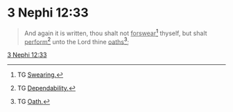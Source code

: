 # 3 Nephi 12:33

> And again it is written, thou shalt not <u>forswear</u>[^a] thyself, but shalt <u>perform</u>[^b] unto the Lord thine <u>oaths</u>[^c];

[3 Nephi 12:33](https://www.churchofjesuschrist.org/study/scriptures/bofm/3-ne/12?lang=eng&id=p33#p33)


[^a]: TG [Swearing.](https://www.churchofjesuschrist.org/study/scriptures/tg/swearing?lang=eng)
[^b]: TG [Dependability.](https://www.churchofjesuschrist.org/study/scriptures/tg/dependability?lang=eng)
[^c]: TG [Oath.](https://www.churchofjesuschrist.org/study/scriptures/tg/oath?lang=eng)
